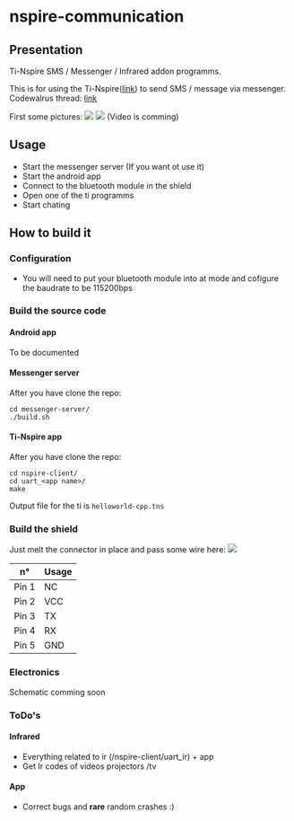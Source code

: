 
# nspire-communication
## Presentation
Ti-Nspire SMS / Messenger / Infrared addon programms.

This is for using the Ti-Nspire([link](https://education.ti.com/fr/products/calculators/graphing-calculators/ti-nspire-cx)) to send SMS / message via messenger. 
Codewalrus thread: [link](https://codewalr.us/index.php?topic=2299)

First some pictures:
![](https://github.com/TurtleForGaming/nspire-communication/raw/master/img/IMG_20180422_230404.jpg)
![](https://github.com/TurtleForGaming/nspire-communication/raw/master/img/IMG_20180422_230429.jpg)
(Video is comming)

## Usage
	
 - Start the messenger server (If you want ot use it)
 - Start the android app
 - Connect to the bluetooth module in the shield
 - Open one of the ti  programms
 - Start chating

## How to build it

### Configuration
 - You will need to put your bluetooth module into at mode and cofigure the baudrate to be 115200bps

### Build the source code
#### Android app
To be documented

#### Messenger server

After you have clone the repo:

    cd messenger-server/
    ./build.sh

#### Ti-Nspire app

After you have clone the repo:

    cd nspire-client/
    cd uart_<app name>/
    make
   Output file for the ti is `helloworld-cpp.tns`

### Build the shield
Just melt the connector in place and pass some wire here:
![](https://raw.githubusercontent.com/TurtleForGaming/nspire-communication/master/img/IMG_20180423_121145.jpg)
 
| n° | Usage |
|--|--|
|Pin 1| NC |
|Pin 2| VCC |
|Pin 3| TX |
|Pin 4| RX |
|Pin 5 | GND | 

### Electronics
Schematic comming soon

### ToDo's
#### Infrared
 - Everything related to ir (/nspire-client/uart_ir) + app
 - Get Ir codes of videos projectors /tv

#### App
-	Correct bugs and **rare** random crashes :)

